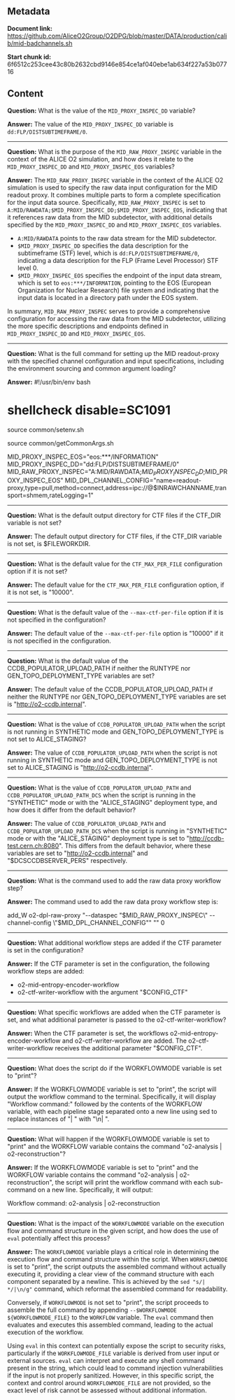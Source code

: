 ## Metadata

**Document link:** https://github.com/AliceO2Group/O2DPG/blob/master/DATA/production/calib/mid-badchannels.sh

**Start chunk id:** 6f6512c253cee43c80b2632cbd9146e854ce1af040ebe1ab634f227a53b07716

## Content

**Question:** What is the value of the `MID_PROXY_INSPEC_DD` variable?

**Answer:** The value of the `MID_PROXY_INSPEC_DD` variable is `dd:FLP/DISTSUBTIMEFRAME/0`.

---

**Question:** What is the purpose of the `MID_RAW_PROXY_INSPEC` variable in the context of the ALICE O2 simulation, and how does it relate to the `MID_PROXY_INSPEC_DD` and `MID_PROXY_INSPEC_EOS` variables?

**Answer:** The `MID_RAW_PROXY_INSPEC` variable in the context of the ALICE O2 simulation is used to specify the raw data input configuration for the MID readout proxy. It combines multiple parts to form a complete specification for the input data source. Specifically, `MID_RAW_PROXY_INSPEC` is set to `A:MID/RAWDATA;$MID_PROXY_INSPEC_DD;$MID_PROXY_INSPEC_EOS`, indicating that it references raw data from the MID subdetector, with additional details specified by the `MID_PROXY_INSPEC_DD` and `MID_PROXY_INSPEC_EOS` variables.

- `A:MID/RAWDATA` points to the raw data stream for the MID subdetector.
- `$MID_PROXY_INSPEC_DD` specifies the data description for the subtimeframe (STF) level, which is `dd:FLP/DISTSUBTIMEFRAME/0`, indicating a data description for the FLP (Frame Level Processor) STF level 0.
- `$MID_PROXY_INSPEC_EOS` specifies the endpoint of the input data stream, which is set to `eos:***/INFORMATION`, pointing to the EOS (European Organization for Nuclear Research) file system and indicating that the input data is located in a directory path under the EOS system.

In summary, `MID_RAW_PROXY_INSPEC` serves to provide a comprehensive configuration for accessing the raw data from the MID subdetector, utilizing the more specific descriptions and endpoints defined in `MID_PROXY_INSPEC_DD` and `MID_PROXY_INSPEC_EOS`.

---

**Question:** What is the full command for setting up the MID readout-proxy with the specified channel configuration and input specifications, including the environment sourcing and common argument loading?

**Answer:** #!/usr/bin/env bash

# shellcheck disable=SC1091
source common/setenv.sh

source common/getCommonArgs.sh

MID_PROXY_INSPEC_EOS="eos:***/INFORMATION"
MID_PROXY_INSPEC_DD="dd:FLP/DISTSUBTIMEFRAME/0"
MID_RAW_PROXY_INSPEC="A:MID/RAWDATA;$MID_PROXY_INSPEC_DD;$MID_PROXY_INSPEC_EOS"
MID_DPL_CHANNEL_CONFIG="name=readout-proxy,type=pull,method=connect,address=ipc://@$INRAWCHANNAME,transport=shmem,rateLogging=1"

---

**Question:** What is the default output directory for CTF files if the CTF_DIR variable is not set?

**Answer:** The default output directory for CTF files, if the CTF_DIR variable is not set, is $FILEWORKDIR.

---

**Question:** What is the default value for the `CTF_MAX_PER_FILE` configuration option if it is not set?

**Answer:** The default value for the `CTF_MAX_PER_FILE` configuration option, if it is not set, is "10000".

---

**Question:** What is the default value of the `--max-ctf-per-file` option if it is not specified in the configuration?

**Answer:** The default value of the `--max-ctf-per-file` option is "10000" if it is not specified in the configuration.

---

**Question:** What is the default value of the CCDB_POPULATOR_UPLOAD_PATH if neither the RUNTYPE nor GEN_TOPO_DEPLOYMENT_TYPE variables are set?

**Answer:** The default value of the CCDB_POPULATOR_UPLOAD_PATH if neither the RUNTYPE nor GEN_TOPO_DEPLOYMENT_TYPE variables are set is "http://o2-ccdb.internal".

---

**Question:** What is the value of `CCDB_POPULATOR_UPLOAD_PATH` when the script is not running in SYNTHETIC mode and GEN_TOPO_DEPLOYMENT_TYPE is not set to ALICE_STAGING?

**Answer:** The value of `CCDB_POPULATOR_UPLOAD_PATH` when the script is not running in SYNTHETIC mode and GEN_TOPO_DEPLOYMENT_TYPE is not set to ALICE_STAGING is "http://o2-ccdb.internal".

---

**Question:** What is the value of `CCDB_POPULATOR_UPLOAD_PATH` and `CCDB_POPULATOR_UPLOAD_PATH_DCS` when the script is running in the "SYNTHETIC" mode or with the "ALICE_STAGING" deployment type, and how does it differ from the default behavior?

**Answer:** The value of `CCDB_POPULATOR_UPLOAD_PATH` and `CCDB_POPULATOR_UPLOAD_PATH_DCS` when the script is running in "SYNTHETIC" mode or with the "ALICE_STAGING" deployment type is set to "http://ccdb-test.cern.ch:8080". This differs from the default behavior, where these variables are set to "http://o2-ccdb.internal" and "$DCSCCDBSERVER_PERS" respectively.

---

**Question:** What is the command used to add the raw data proxy workflow step?

**Answer:** The command used to add the raw data proxy workflow step is:

add_W o2-dpl-raw-proxy "--dataspec \"$MID_RAW_PROXY_INSPEC\" --channel-config \"$MID_DPL_CHANNEL_CONFIG\"" "" 0

---

**Question:** What additional workflow steps are added if the CTF parameter is set in the configuration?

**Answer:** If the CTF parameter is set in the configuration, the following workflow steps are added:
- o2-mid-entropy-encoder-workflow
- o2-ctf-writer-workflow with the argument "$CONFIG_CTF"

---

**Question:** What specific workflows are added when the CTF parameter is set, and what additional parameter is passed to the o2-ctf-writer-workflow?

**Answer:** When the CTF parameter is set, the workflows o2-mid-entropy-encoder-workflow and o2-ctf-writer-workflow are added. The o2-ctf-writer-workflow receives the additional parameter "$CONFIG_CTF".

---

**Question:** What does the script do if the WORKFLOWMODE variable is set to "print"?

**Answer:** If the WORKFLOWMODE variable is set to "print", the script will output the workflow command to the terminal. Specifically, it will display "Workflow command:" followed by the contents of the WORKFLOW variable, with each pipeline stage separated onto a new line using sed to replace instances of "| " with "\n| ".

---

**Question:** What will happen if the WORKFLOWMODE variable is set to "print" and the WORKFLOW variable contains the command "o2-analysis | o2-reconstruction"?

**Answer:** If the WORKFLOWMODE variable is set to "print" and the WORKFLOW variable contains the command "o2-analysis | o2-reconstruction", the script will print the workflow command with each sub-command on a new line. Specifically, it will output:

Workflow command:
o2-analysis
| 
o2-reconstruction

---

**Question:** What is the impact of the `WORKFLOWMODE` variable on the execution flow and command structure in the given script, and how does the use of `eval` potentially affect this process?

**Answer:** The `WORKFLOWMODE` variable plays a critical role in determining the execution flow and command structure within the script. When `WORKFLOWMODE` is set to "print", the script outputs the assembled command without actually executing it, providing a clear view of the command structure with each component separated by a newline. This is achieved by the `sed "s/| */|\n/g"` command, which reformat the assembled command for readability.

Conversely, if `WORKFLOWMODE` is not set to "print", the script proceeds to assemble the full command by appending `--$WORKFLOWMODE ${WORKFLOWMODE_FILE}` to the `WORKFLOW` variable. The `eval` command then evaluates and executes this assembled command, leading to the actual execution of the workflow.

Using `eval` in this context can potentially expose the script to security risks, particularly if the `WORKFLOWMODE_FILE` variable is derived from user input or external sources. `eval` can interpret and execute any shell command present in the string, which could lead to command injection vulnerabilities if the input is not properly sanitized. However, in this specific script, the context and control around `WORKFLOWMODE_FILE` are not provided, so the exact level of risk cannot be assessed without additional information.
